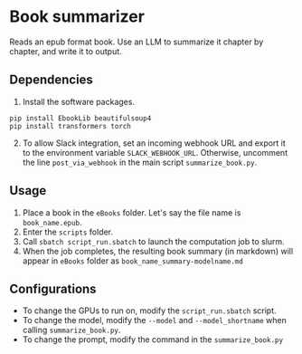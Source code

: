# Book summarizer
Reads an epub format book. Use an LLM to summarize it chapter by chapter, and write it to output.

## Dependencies
1. Install the software packages.  
```
pip install EbookLib beautifulsoup4
pip install transformers torch
```

2. To allow Slack integration, set an incoming webhook URL and export it to the environment variable `SLACK_WEBHOOK_URL`. Otherwise, uncomment the line `post_via_webhook` in the main script `summarize_book.py`.  

## Usage
1. Place a book in the `eBooks` folder. Let's say the file name is `book_name.epub`.  
2. Enter the `scripts` folder.  
3. Call `sbatch script_run.sbatch` to launch the computation job to slurm.  
4. When the job completes, the resulting book summary (in markdown) will appear in `eBooks` folder as `book_name_summary-modelname.md`  

## Configurations
- To change the GPUs to run on, modify the `script_run.sbatch` script.  
- To change the model, modify the `--model` and `--model_shortname` when calling `summarize_book.py`.  
- To change the prompt, modify the command in the `summarize_book.py`  